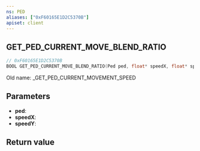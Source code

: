 ```yaml
---
ns: PED
aliases: ["0xF60165E1D2C5370B"]
apiset: client
---
```

## GET_PED_CURRENT_MOVE_BLEND_RATIO

```c
// 0xF60165E1D2C5370B
BOOL GET_PED_CURRENT_MOVE_BLEND_RATIO(Ped ped, float* speedX, float* speedY);
```

Old name: _GET_PED_CURRENT_MOVEMENT_SPEED

## Parameters
* **ped**:
* **speedX**:
* **speedY**:

## Return value